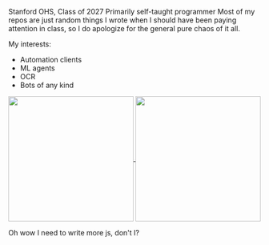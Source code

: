 Stanford OHS, Class of 2027
Primarily self-taught programmer
Most of my repos are just random things I wrote when I should have been paying attention in class, so I do apologize for the general pure chaos of it all.

My interests:

- Automation clients
- ML agents
- OCR
- Bots of any kind

<a href="https://github.com/PaulvonRedmont/github-readme-stats">
  <img height=250 align="center" src="https://github-readme-stats.vercel.app/api?username=PaulvonRedmont&show_icons=true&theme=gruvbox" />
</a>
<a href="https://github.com/PaulvonRedmont/github-readme-stats">
  <img height=250 align="center" src="https://github-readme-stats.vercel.app/api/top-langs/?username=PaulvonRedmont&layout=donut-vertical&card_width=320&theme=gruvbox" />
</a>


Oh wow I need to write more js, don't I?
